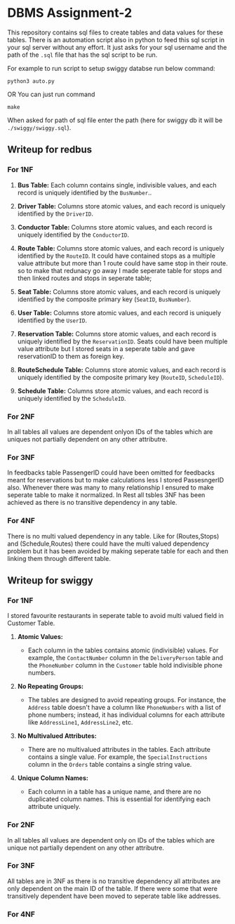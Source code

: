 # DBMS Assignment-2

This repository contains sql files to create tables and data values for these tables. There is an automation script also in python to feed this sql script in your sql server without any effort. It just asks for your sql username and the path of the `.sql` file that has the sql script to be run.

For example to run script to setup swiggy databse run below command:

```
python3 auto.py
```

OR
You can just run command

```
make
```

When asked for path of sql file enter the path (here for swiggy db it will be `./swiggy/swiggy.sql`).

## Writeup for redbus

### For 1NF

1. **Bus Table:** Each column contains single, indivisible values, and each record is uniquely identified by the `BusNumber`..

2. **Driver Table:** Columns store atomic values, and each record is uniquely identified by the `DriverID`.

3. **Conductor Table:** Columns store atomic values, and each record is uniquely identified by the `ConductorID`.

4. **Route Table:** Columns store atomic values, and each record is uniquely identified by the `RouteID`. It could have contained stops as a multiple value attribute but more than 1 route could have same stop in their route. so to make that redunacy go away I made seperate table for stops and then linked routes and stops in seperate table;

5. **Seat Table:** Columns store atomic values, and each record is uniquely identified by the composite primary key (`SeatID`, `BusNumber`).

6. **User Table:** Columns store atomic values, and each record is uniquely identified by the `UserID`.

7. **Reservation Table:** Columns store atomic values, and each record is uniquely identified by the `ReservationID`. Seats could have been multiple value attribute but I stored seats in a seperate table and gave reservationID to them as foreign key.

8. **RouteSchedule Table:** Columns store atomic values, and each record is uniquely identified by the composite primary key (`RouteID`, `ScheduleID`).

9. **Schedule Table:** Columns store atomic values, and each record is uniquely identified by the `ScheduleID`.

### For 2NF

In all tables all values are dependent onlyon IDs of the tables which are uniques not partially dependent on any other attributre.

### For 3NF

In feedbacks table PassengerID could have been omitted for feedbacks meant for reservations but to make calculations less I stored PassesngerID also. Whenever there was many to many relationship I ensured to make seperate table to make it normalized. In Rest all tsbles 3NF has been achieved as there is no transitive dependency in any table.

### For 4NF

There is no multi valued dependency in any table. Like for (Routes,Stops) and (Schedule,Routes) there could have the multi valued dependency problem but it has been avoided by making seperate table for each and then linking them through different table.

## Writeup for swiggy

### For 1NF

I stored favourite restaurants in seperate table to avoid multi valued field in Customer Table.

1. **Atomic Values:**

   - Each column in the tables contains atomic (indivisible) values. For example, the `ContactNumber` column in the `DeliveryPerson` table and the `PhoneNumber` column in the `Customer` table hold indivisible phone numbers.

2. **No Repeating Groups:**

   - The tables are designed to avoid repeating groups. For instance, the `Address` table doesn't have a column like `PhoneNumbers` with a list of phone numbers; instead, it has individual columns for each attribute like `AddressLine1`, `AddressLine2`, etc.

3. **No Multivalued Attributes:**

   - There are no multivalued attributes in the tables. Each attribute contains a single value. For example, the `SpecialInstructions` column in the `Orders` table contains a single string value.

4. **Unique Column Names:**
   - Each column in a table has a unique name, and there are no duplicated column names. This is essential for identifying each attribute uniquely.

### For 2NF

In all tables all values are dependent only on IDs of the tables which are unique not partially dependent on any other attributre.

### For 3NF

All tables are in 3NF as there is no transitive dependency all attributes are only dependent on the main ID of the table. If there were some that were transitively dependent have been moved to seperate table like addresses.

### For 4NF
 